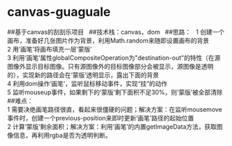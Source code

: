 # canvas-guaguale
##基于canvas的刮刮乐项目  
##技术栈：canvas，dom  
##思路：  
1 创建一个画布，准备好几张图片作为背景，利用Math.random来随即设置画布的背景  
2 用‘画笔’将画布填充一层‘蒙版’  
3 利用‘画笔’属性globalCompositeOperation为"destination-out"的特性（在源图像外显示目标图像。只有源图像外的目标图像部分会被显示，源图像是透明的），实现新的路径会在‘蒙版’透明显示，露出下面的背景  
4 利用dom操作‘画笔’，监听鼠标移动事件，实现“挂”的动作  
5 监听mouseup事件，如果剩下的‘蒙版’剩下面积不足30%，则‘蒙版’被全部清除  
##难点：  
1 需要决绝画笔路径很直，看起来很僵硬的问题；解决方案：在监听mousemove事件时，创建一个previous-position来即时更新‘画笔’路径的起始位置  
2 计算‘蒙版’剩余面积；解决方案：利用‘画笔’的内置getImageData方法，获取图像信息，再利用rgba是否为透明判断。  
